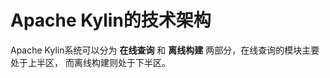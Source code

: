 Apache Kylin的技术架构
================================================================================
Apache Kylin系统可以分为 **在线查询** 和 **离线构建** 两部分，在线查询的模块主要处于上半区，
而离线构建则处于下半区。
